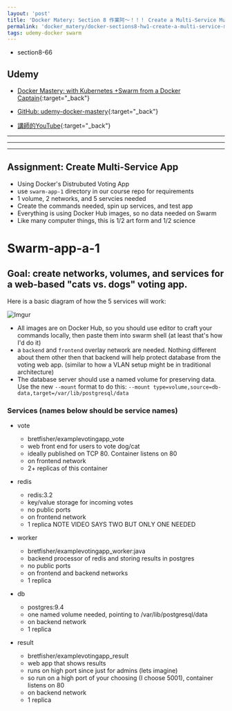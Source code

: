 ```yaml
---
layout: 'post'
title: 'Docker Matery: Section 8 作業阿～！！！ Create a Multi-Service Multi-Node Web App'
permalink: 'docker_matery/docker-sections8-hw1-create-a-multi-service-multi-node-web-app'
tags: udemy-docker swarm 
---
```


- section8-66

## Udemy

- [Docker Mastery: with Kubernetes +Swarm from a Docker Captain](https://www.udemy.com/course/docker-mastery/){:target="_back"}

- [GitHub: udemy-docker-mastery](https://github.com/BretFisher/udemy-docker-mastery){:target="_back"}

- [講師的YouTube](https://www.youtube.com/channel/UC0NErq0RhP51iXx64ZmyVfg){:target="_back"}

---
---
---

## Assignment: Create Multi-Service App

- Using Docker's Distrubuted Voting App
- use `swarm-app-1` directory in our course repo for requirements
- 1 volume, 2 networks, and 5 servcies needed
- Create the commands needed, spin up services, and test app
- Everything is using Docker Hub images, so no data needed on Swarm
- Like many computer things, this is 1/2 art form and 1/2 science


# Swarm-app-a-1

## Goal: create networks, volumes, and services for a web-based "cats vs. dogs" voting app.
Here is a basic diagram of how the 5 services will work:

![Imgur](https://i.imgur.com/GK9WC5q.png)
- All images are on Docker Hub, so you should use editor to craft your commands locally, then paste them into swarm shell (at least that's how I'd do it)
- a `backend` and `frontend` overlay network are needed. Nothing different about them other then that backend will help protect database from the voting web app. (similar to how a VLAN setup might be in traditional architecture)
- The database server should use a named volume for preserving data. Use the new `--mount` format to do this: `--mount type=volume,source=db-data,target=/var/lib/postgresql/data`

### Services (names below should be service names)
- vote
    - bretfisher/examplevotingapp_vote
    - web front end for users to vote dog/cat
    - ideally published on TCP 80. Container listens on 80
    - on frontend network
    - 2+ replicas of this container

- redis
    - redis:3.2
    - key/value storage for incoming votes
    - no public ports
    - on frontend network
    - 1 replica NOTE VIDEO SAYS TWO BUT ONLY ONE NEEDED

- worker
    - bretfisher/examplevotingapp_worker:java
    - backend processor of redis and storing results in postgres
    - no public ports
    - on frontend and backend networks
    - 1 replica

- db
    - postgres:9.4
    - one named volume needed, pointing to /var/lib/postgresql/data
    - on backend network
    - 1 replica

- result
    - bretfisher/examplevotingapp_result
    - web app that shows results
    - runs on high port since just for admins (lets imagine)
    - so run on a high port of your choosing (I choose 5001), container listens on 80
    - on backend network
    - 1 replica
